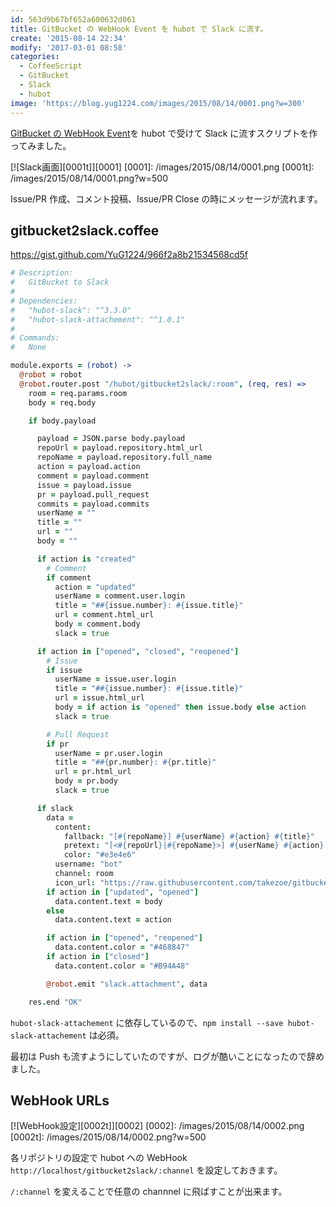 ```yaml
---
id: 563d9b67bf652a600632d061
title: GitBucket の WebHook Event を hubot で Slack に流す。
create: '2015-08-14 22:34'
modify: '2017-03-01 08:58'
categories:
  - CoffeeScript
  - GitBucket
  - Slack
  - hubot
image: 'https://blog.yug1224.com/images/2015/08/14/0001.png?w=300'
---
```


[GitBucket の WebHook Event](https://github.com/takezoe/gitbucket/wiki/API-WebHook#webhook-events)を hubot で受けて Slack に流すスクリプトを作ってみました。

[![Slack画面][0001t]][0001]
[0001]: /images/2015/08/14/0001.png
[0001t]: /images/2015/08/14/0001.png?w=500

Issue/PR 作成、コメント投稿、Issue/PR Close の時にメッセージが流れます。

<!-- more -->

## gitbucket2slack.coffee

https://gist.github.com/YuG1224/966f2a8b21534568cd5f

```coffee
# Description:
#   GitBucket to Slack
#
# Dependencies:
#   "hubot-slack": "^3.3.0"
#   "hubot-slack-attachement": "^1.0.1"
#
# Commands:
#   None

module.exports = (robot) ->
  @robot = robot
  @robot.router.post "/hubot/gitbucket2slack/:room", (req, res) =>
    room = req.params.room
    body = req.body

    if body.payload

      payload = JSON.parse body.payload
      repoUrl = payload.repository.html_url
      repoName = payload.repository.full_name
      action = payload.action
      comment = payload.comment
      issue = payload.issue
      pr = payload.pull_request
      commits = payload.commits
      userName = ""
      title = ""
      url = ""
      body = ""

      if action is "created"
        # Comment
        if comment
          action = "updated"
          userName = comment.user.login
          title = "##{issue.number}: #{issue.title}"
          url = comment.html_url
          body = comment.body
          slack = true

      if action in ["opened", "closed", "reopened"]
        # Issue
        if issue
          userName = issue.user.login
          title = "##{issue.number}: #{issue.title}"
          url = issue.html_url
          body = if action is "opened" then issue.body else action
          slack = true

        # Pull Request
        if pr
          userName = pr.user.login
          title = "##{pr.number}: #{pr.title}"
          url = pr.html_url
          body = pr.body
          slack = true

      if slack
        data =
          content:
            fallback: "[#{repoName}] #{userName} #{action} #{title}"
            pretext: "[<#{repoUrl}|#{repoName}>] #{userName} #{action} <#{url}|#{title}>"
            color: "#e3e4e6"
          username: "bot"
          channel: room
          icon_url: "https://raw.githubusercontent.com/takezoe/gitbucket/master/src/main/webapp/assets/common/images/gitbucket.png"
        if action in ["updated", "opened"]
          data.content.text = body
        else
          data.content.text = action

        if action in ["opened", "reopened"]
          data.content.color = "#468847"
        if action in ["closed"]
          data.content.color = "#B94A48"

        @robot.emit "slack.attachment", data

    res.end "OK"
```

`hubot-slack-attachement` に依存しているので、`npm install --save hubot-slack-attachement` は必須。

最初は Push も流すようにしていたのですが、ログが酷いことになったので辞めました。

## WebHook URLs

[![WebHook設定][0002t]][0002]
[0002]: /images/2015/08/14/0002.png
[0002t]: /images/2015/08/14/0002.png?w=500

各リポジトリの設定で hubot への WebHook `http://localhost/gitbucket2slack/:channel` を設定しておきます。

`/:channel` を変えることで任意の channnel に飛ばすことが出来ます。

